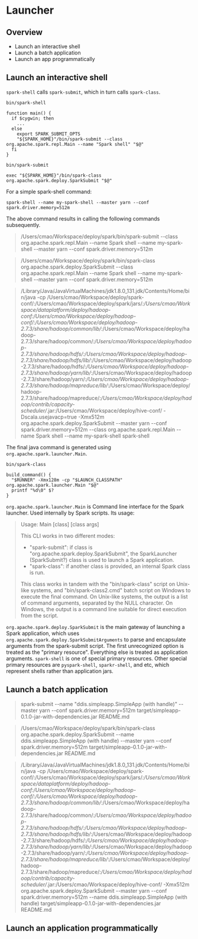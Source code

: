 # Launcher

## Overview
* Launch an interactive shell
* Launch a batch application
* Launch an app programmatically


## Launch an interactive shell
`spark-shell` calls `spark-submit`, which in turn calls `spark-class`.

`bin/spark-shell`

```
function main() {
  if $cygwin; then
    ...
  else
    export SPARK_SUBMIT_OPTS
    "${SPARK_HOME}"/bin/spark-submit --class org.apache.spark.repl.Main --name "Spark shell" "$@"
  fi
}
```

`bin/spark-submit`

```
exec "${SPARK_HOME}"/bin/spark-class org.apache.spark.deploy.SparkSubmit "$@"
```

For a simple spark-shell command:

```
spark-shell --name my-spark-shell --master yarn --conf spark.driver.memory=512m
```

The above command results in calling the following commands subsequently.

> /Users/cmao/Workspace/deploy/spark/bin/spark-submit --class org.apache.spark.repl.Main 
> --name Spark shell --name my-spark-shell --master yarn --conf spark.driver.memory=512m

> /Users/cmao/Workspace/deploy/spark/bin/spark-class org.apache.spark.deploy.SparkSubmit 
--class org.apache.spark.repl.Main --name Spark shell --name my-spark-shell --master yarn 
--conf spark.driver.memory=512m

> /Library/Java/JavaVirtualMachines/jdk1.8.0_131.jdk/Contents/Home/bin/java -cp 
/Users/cmao/Workspace/deploy/spark-conf/:/Users/cmao/Workspace/deploy/spark/jars/*:/Users/cmao/Workspace/dataplatform/deploy/hadoop-conf:/Users/cmao/Workspace/deploy/hadoop-conf/:/Users/cmao/Workspace/deploy/hadoop-2.7.3/share/hadoop/common/lib/*:/Users/cmao/Workspace/deploy/hadoop-2.7.3/share/hadoop/common/*:/Users/cmao/Workspace/deploy/hadoop-2.7.3/share/hadoop/hdfs/:/Users/cmao/Workspace/deploy/hadoop-2.7.3/share/hadoop/hdfs/lib/*:/Users/cmao/Workspace/deploy/hadoop-2.7.3/share/hadoop/hdfs/*:/Users/cmao/Workspace/deploy/hadoop-2.7.3/share/hadoop/yarn/lib/*:/Users/cmao/Workspace/deploy/hadoop-2.7.3/share/hadoop/yarn/*:/Users/cmao/Workspace/deploy/hadoop-2.7.3/share/hadoop/mapreduce/lib/*:/Users/cmao/Workspace/deploy/hadoop-2.7.3/share/hadoop/mapreduce/*:/Users/cmao/Workspace/deploy/hadoop/contrib/capacity-scheduler/*.jar:/Users/cmao/Workspace/deploy/hive-conf/ 
-Dscala.usejavacp=true -Xmx512m org.apache.spark.deploy.SparkSubmit --master yarn 
--conf spark.driver.memory=512m --class org.apache.spark.repl.Main --name Spark shell 
--name my-spark-shell spark-shell

The final java command is generated using `org.apache.spark.launcher.Main`.

`bin/spark-class`

```
build_command() {
  "$RUNNER" -Xmx128m -cp "$LAUNCH_CLASSPATH" org.apache.spark.launcher.Main "$@"
  printf "%d\0" $?
}
```

`org.apache.spark.launcher.Main` is Command line interface for the Spark launcher. Used internally by Spark scripts. Its usage:

> Usage: Main [class] [class args]
>
> This CLI works in two different modes:
>
> * "spark-submit": if class is "org.apache.spark.deploy.SparkSubmit", the SparkLauncher (SparkSubmit?) class is used to launch a Spark application.
> * "spark-class": if another class is provided, an internal Spark class is run.
>
> This class works in tandem with the "bin/spark-class" script on Unix-like systems, and "bin/spark-class2.cmd" batch script on Windows to execute the final command.
On Unix-like systems, the output is a list of command arguments, separated by the NULL character. On Windows, the output is a command line suitable for direct execution from the script.

`org.apache.spark.deploy.SparkSubmit` is the main gateway of launching a Spark application, 
which uses `org.apache.spark.deploy.SparkSubmitArguments` to parse and encapsulate arguments from the spark-submit script.
The first unrecognized option is treated as the "primary resource". Everything else is treated as application arguments.
`spark-shell` is one of special primary resources. Other special primary resources are `pyspark-shell`, `sparkr-shell`, and etc, which represent shells rather than application jars.

## Launch a batch application

> spark-submit --name "ddis.simpleapp.SimpleApp (with handle)" --master yarn --conf spark.driver.memory=512m 
> target/simpleapp-0.1.0-jar-with-dependencies.jar README.md

> /Users/cmao/Workspace/deploy/spark/bin/spark-class org.apache.spark.deploy.SparkSubmit --name ddis.simpleapp.SimpleApp (with handle) 
> --master yarn --conf spark.driver.memory=512m target/simpleapp-0.1.0-jar-with-dependencies.jar README.md

> /Library/Java/JavaVirtualMachines/jdk1.8.0_131.jdk/Contents/Home/bin/java 
> -cp /Users/cmao/Workspace/deploy/spark-conf/:/Users/cmao/Workspace/deploy/spark/jars/*:/Users/cmao/Workspace/dataplatform/deploy/hadoop-conf:/Users/cmao/Workspace/deploy/hadoop-conf/:/Users/cmao/Workspace/deploy/hadoop-2.7.3/share/hadoop/common/lib/*:/Users/cmao/Workspace/deploy/hadoop-2.7.3/share/hadoop/common/*:/Users/cmao/Workspace/deploy/hadoop-2.7.3/share/hadoop/hdfs/:/Users/cmao/Workspace/deploy/hadoop-2.7.3/share/hadoop/hdfs/lib/*:/Users/cmao/Workspace/deploy/hadoop-2.7.3/share/hadoop/hdfs/*:/Users/cmao/Workspace/deploy/hadoop-2.7.3/share/hadoop/yarn/lib/*:/Users/cmao/Workspace/deploy/hadoop-2.7.3/share/hadoop/yarn/*:/Users/cmao/Workspace/deploy/hadoop-2.7.3/share/hadoop/mapreduce/lib/*:/Users/cmao/Workspace/deploy/hadoop-2.7.3/share/hadoop/mapreduce/*:/Users/cmao/Workspace/deploy/hadoop/contrib/capacity-scheduler/*.jar:/Users/cmao/Workspace/deploy/hive-conf/ 
> -Xmx512m org.apache.spark.deploy.SparkSubmit --master yarn --conf spark.driver.memory=512m 
> --name ddis.simpleapp.SimpleApp (with handle) target/simpleapp-0.1.0-jar-with-dependencies.jar README.md

## Launch an application programmatically



